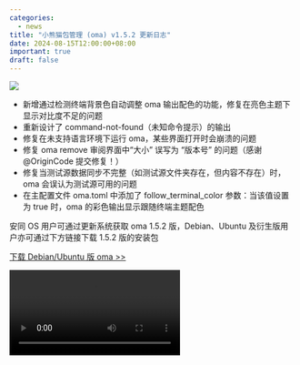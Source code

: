 ```yaml
---
categories:
  - news
title: "小熊猫包管理 (oma) v1.5.2 更新日志"
date: 2024-08-15T12:00:00+08:00
important: true
draft: false
---
```

![](/assets/oma/oma-slim.png)

- 新增通过检测终端背景色自动调整 oma 输出配色的功能，修复在亮色主题下显示对比度不足的问题
- 重新设计了 command-not-found（未知命令提示）的输出
- 修复在未支持语言环境下运行 oma，某些界面打开时会崩溃的问题
- 修复 oma remove 审阅界面中“大小” 误写为 “版本号” 的问题（感谢 @OriginCode 提交修复！）
- 修复当测试源数据同步不完整（如测试源文件夹存在，但内容不存在）时，oma 会误认为测试源可用的问题
- 在主配置文件 oma.toml 中添加了 follow_terminal_color 参数：当该值设置为 true 时，oma 的彩色输出显示跟随终端主题配色

安同 OS 用户可通过更新系统获取 oma 1.5.2 版，Debian、Ubuntu 及衍生版用户亦可通过下方链接下载 1.5.2 版的安装包

[下载 Debian/Ubuntu 版 oma >>](https://github.com/AOSC-Dev/oma/releases/tag/v1.5.2)

![演示：根据终端背景自动调节配色](/assets/oma/oma-1.5-termbg.mp4)
